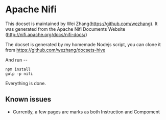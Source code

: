Apache Nifi
=======================

This docset is maintained by Wei Zhang(https://github.com/wezhang). It was generated from the Apache Nifi Documents Website (http://nifi.apache.org/docs/nifi-docs/)

The docset is generated by my homemade Nodejs script, you can clone it from https://github.com/wezhang/docsets-hive

And run --

```
npm install
gulp -p nifi
```

Everything is done.

## Known issues

 - Currently, a few pages are marks as both Instruction and Compoment
